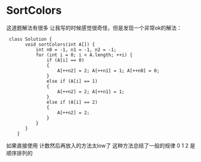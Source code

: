 # SortColors

这道题解法有很多 让我写的时候感觉很奇怪，但是发现一个非常ok的解法：
```
 class Solution {
       void sortColors(int A[]) {
           int n0 = -1, n1 = -1, n2 = -1;
           for (int i = 0; i < A.length; ++i) {
               if (A[i] == 0)
               {
                   A[++n2] = 2; A[++n1] = 1; A[++n0] = 0;
               }
               else if (A[i] == 1)
               {
                   A[++n2] = 2; A[++n1] = 1;
               }
               else if (A[i] == 2)
               {
                   A[++n2] = 2;
               }
           }
       }
    }
```

如果直接使用 计数然后再放入的方法太low了 这种方法总结了一般的规律 0 1 2 是顺序排列的
